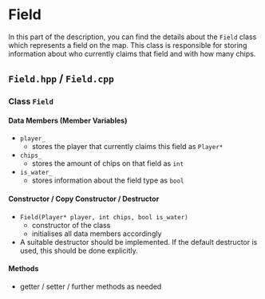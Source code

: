 # Field

In this part of the description, you can find the details about the `Field` class which represents a field on
the map. This class is responsible for storing information about who currently claims that field and with how many
chips.

## `Field.hpp` / `Field.cpp`

### Class `Field`

#### Data Members (Member Variables)

- `player_`
    - stores the player that currently claims this field as `Player*`
- `chips_`
    - stores the amount of chips on that field as `int`
- `is_water_`
    - stores information about the field type as `bool`

#### Constructor / Copy Constructor / Destructor

- `Field(Player* player, int chips, bool is_water)`
  - constructor of the class
  - initialises all data members accordingly
- A suitable destructor should be implemented. If the default destructor is used, this should be done explicitly.

#### Methods

- getter / setter / further methods as needed
